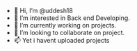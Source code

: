 - 👋 Hi, I’m @uddesh18
- 👀 I’m interested in Back end Developing.
- 🌱 I’m currently working on projects.
- 💞️ I’m looking to collaborate on project.
- 📫 Yet i havent uploaded projects

<!---
uddesh18/uddesh18 is a ✨ special ✨ repository because its `README.md` (this file) appears on your GitHub profile.
You can click the Preview link to take a look at your changes.
--->
